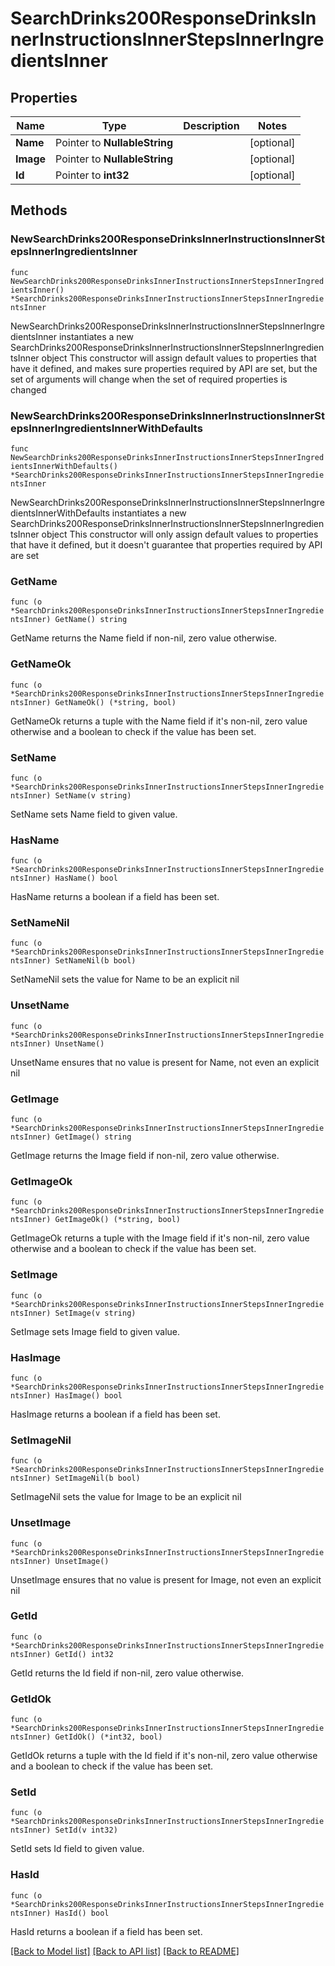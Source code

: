 # SearchDrinks200ResponseDrinksInnerInstructionsInnerStepsInnerIngredientsInner

## Properties

Name | Type | Description | Notes
------------ | ------------- | ------------- | -------------
**Name** | Pointer to **NullableString** |  | [optional] 
**Image** | Pointer to **NullableString** |  | [optional] 
**Id** | Pointer to **int32** |  | [optional] 

## Methods

### NewSearchDrinks200ResponseDrinksInnerInstructionsInnerStepsInnerIngredientsInner

`func NewSearchDrinks200ResponseDrinksInnerInstructionsInnerStepsInnerIngredientsInner() *SearchDrinks200ResponseDrinksInnerInstructionsInnerStepsInnerIngredientsInner`

NewSearchDrinks200ResponseDrinksInnerInstructionsInnerStepsInnerIngredientsInner instantiates a new SearchDrinks200ResponseDrinksInnerInstructionsInnerStepsInnerIngredientsInner object
This constructor will assign default values to properties that have it defined,
and makes sure properties required by API are set, but the set of arguments
will change when the set of required properties is changed

### NewSearchDrinks200ResponseDrinksInnerInstructionsInnerStepsInnerIngredientsInnerWithDefaults

`func NewSearchDrinks200ResponseDrinksInnerInstructionsInnerStepsInnerIngredientsInnerWithDefaults() *SearchDrinks200ResponseDrinksInnerInstructionsInnerStepsInnerIngredientsInner`

NewSearchDrinks200ResponseDrinksInnerInstructionsInnerStepsInnerIngredientsInnerWithDefaults instantiates a new SearchDrinks200ResponseDrinksInnerInstructionsInnerStepsInnerIngredientsInner object
This constructor will only assign default values to properties that have it defined,
but it doesn't guarantee that properties required by API are set

### GetName

`func (o *SearchDrinks200ResponseDrinksInnerInstructionsInnerStepsInnerIngredientsInner) GetName() string`

GetName returns the Name field if non-nil, zero value otherwise.

### GetNameOk

`func (o *SearchDrinks200ResponseDrinksInnerInstructionsInnerStepsInnerIngredientsInner) GetNameOk() (*string, bool)`

GetNameOk returns a tuple with the Name field if it's non-nil, zero value otherwise
and a boolean to check if the value has been set.

### SetName

`func (o *SearchDrinks200ResponseDrinksInnerInstructionsInnerStepsInnerIngredientsInner) SetName(v string)`

SetName sets Name field to given value.

### HasName

`func (o *SearchDrinks200ResponseDrinksInnerInstructionsInnerStepsInnerIngredientsInner) HasName() bool`

HasName returns a boolean if a field has been set.

### SetNameNil

`func (o *SearchDrinks200ResponseDrinksInnerInstructionsInnerStepsInnerIngredientsInner) SetNameNil(b bool)`

 SetNameNil sets the value for Name to be an explicit nil

### UnsetName
`func (o *SearchDrinks200ResponseDrinksInnerInstructionsInnerStepsInnerIngredientsInner) UnsetName()`

UnsetName ensures that no value is present for Name, not even an explicit nil
### GetImage

`func (o *SearchDrinks200ResponseDrinksInnerInstructionsInnerStepsInnerIngredientsInner) GetImage() string`

GetImage returns the Image field if non-nil, zero value otherwise.

### GetImageOk

`func (o *SearchDrinks200ResponseDrinksInnerInstructionsInnerStepsInnerIngredientsInner) GetImageOk() (*string, bool)`

GetImageOk returns a tuple with the Image field if it's non-nil, zero value otherwise
and a boolean to check if the value has been set.

### SetImage

`func (o *SearchDrinks200ResponseDrinksInnerInstructionsInnerStepsInnerIngredientsInner) SetImage(v string)`

SetImage sets Image field to given value.

### HasImage

`func (o *SearchDrinks200ResponseDrinksInnerInstructionsInnerStepsInnerIngredientsInner) HasImage() bool`

HasImage returns a boolean if a field has been set.

### SetImageNil

`func (o *SearchDrinks200ResponseDrinksInnerInstructionsInnerStepsInnerIngredientsInner) SetImageNil(b bool)`

 SetImageNil sets the value for Image to be an explicit nil

### UnsetImage
`func (o *SearchDrinks200ResponseDrinksInnerInstructionsInnerStepsInnerIngredientsInner) UnsetImage()`

UnsetImage ensures that no value is present for Image, not even an explicit nil
### GetId

`func (o *SearchDrinks200ResponseDrinksInnerInstructionsInnerStepsInnerIngredientsInner) GetId() int32`

GetId returns the Id field if non-nil, zero value otherwise.

### GetIdOk

`func (o *SearchDrinks200ResponseDrinksInnerInstructionsInnerStepsInnerIngredientsInner) GetIdOk() (*int32, bool)`

GetIdOk returns a tuple with the Id field if it's non-nil, zero value otherwise
and a boolean to check if the value has been set.

### SetId

`func (o *SearchDrinks200ResponseDrinksInnerInstructionsInnerStepsInnerIngredientsInner) SetId(v int32)`

SetId sets Id field to given value.

### HasId

`func (o *SearchDrinks200ResponseDrinksInnerInstructionsInnerStepsInnerIngredientsInner) HasId() bool`

HasId returns a boolean if a field has been set.


[[Back to Model list]](../README.md#documentation-for-models) [[Back to API list]](../README.md#documentation-for-api-endpoints) [[Back to README]](../README.md)


